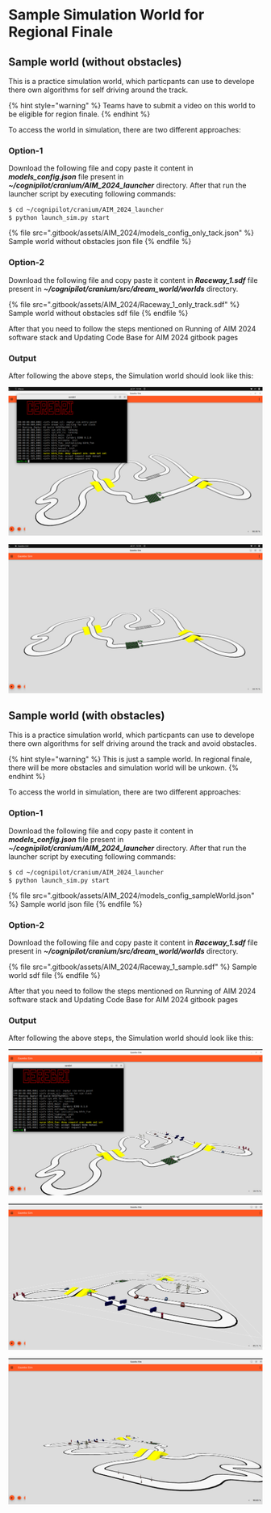 # Sample Simulation World for Regional Finale

## Sample world (without obstacles)
This is a practice simulation world,  which particpants can use to develope there own algorithms for self driving around the track.

{% hint style="warning" %}
Teams have to submit a video on this world to be eligible for region finale.
{% endhint %}

To access the world in simulation, there are two different approaches:

### Option-1

Download the following file and copy paste it content in _**models_config.json**_ file present in  _**~/cognipilot/cranium/AIM_2024_launcher**_ directory. After that run the launcher script by executing following commands:

 ```
$ cd ~/cognipilot/cranium/AIM_2024_launcher
$ python launch_sim.py start
```

{% file src=".gitbook/assets/AIM_2024/models_config_only_tack.json" %}
Sample world without obstacles json file
{% endfile %}

### Option-2

Download the following file and copy paste it content in _**Raceway_1.sdf**_ file present in  _**~/cognipilot/cranium/src/dream_world/worlds**_  directory. 

{% file src=".gitbook/assets/AIM_2024/Raceway_1_only_track.sdf" %}
Sample world without obstacles sdf file
{% endfile %}

After that you need to follow the steps mentioned on Running of AIM 2024 software stack and Updating Code Base for AIM 2024  gitbook pages

### Output

After following the above steps, the Simulation world should look like this:

![](<.gitbook/assets/AIM_2024/only_track_1.png>)

![](<.gitbook/assets/AIM_2024/only_track_2.png>)


## Sample world (with obstacles)
This is a practice simulation world,  which particpants can use to develope there own algorithms for self driving around the track and avoid obstacles.

{% hint style="warning" %}
This is just a sample world. In regional finale, there will be more obstacles and simulation world will be unkown.
{% endhint %}

To access the world in simulation, there are two different approaches:

### Option-1

Download the following file and copy paste it content in _**models_config.json**_ file present in  _**~/cognipilot/cranium/AIM_2024_launcher**_ directory. After that run the launcher script by executing following commands:

 ```
$ cd ~/cognipilot/cranium/AIM_2024_launcher
$ python launch_sim.py start
```

{% file src=".gitbook/assets/AIM_2024/models_config_sampleWorld.json" %}
Sample world json file
{% endfile %}

### Option-2

Download the following file and copy paste it content in _**Raceway_1.sdf**_ file present in  _**~/cognipilot/cranium/src/dream_world/worlds**_  directory. 

{% file src=".gitbook/assets/AIM_2024/Raceway_1_sample.sdf" %}
Sample world sdf file
{% endfile %}

After that you need to follow the steps mentioned on Running of AIM 2024 software stack and Updating Code Base for AIM 2024  gitbook pages

### Output

After following the above steps, the Simulation world should look like this:

![](<.gitbook/assets/AIM_2024/sample_world_0.png>)

![](<.gitbook/assets/AIM_2024/sample_world_1.png>)

![](<.gitbook/assets/AIM_2024/sample_world_2.png>)

